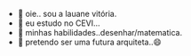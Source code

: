 - 👋 oie.. sou a lauane vitória.
- 👀 eu estudo no CEVI...
- 🌱 minhas habilidades..desenhar/matematica.
- 💞️ pretendo ser uma futura arquiteta..😄 
